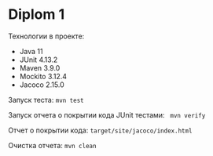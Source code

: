 # Diplom 1

Технологии в проекте:

* Java 11
* JUnit 4.13.2
* Maven 3.9.0
* Mockito 3.12.4
* Jacoco 2.15.0

Запуск теста: ```mvn test```

Запуск отчета о покрытии кода JUnit тестами: ``` mvn verify```

Отчет о покрытии кода: ```target/site/jacoco/index.html```

Очистка отчета: ```mvn clean```